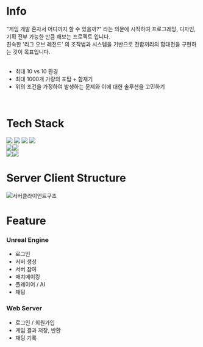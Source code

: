 # Info
"게임 개발 혼자서 어디까지 할 수 있을까?" 라는 의문에 시작하여 프로그래밍, 디자인, 기획 전부 가능한 만큼 해보는 프로젝트 입니다.
<br>
친숙한 '리그 오브 레전드' 의 조작법과 시스템을 기반으로 전함끼리의 함대전을 구현하는 것이 목표입니다.
<br>
<br>
+ 최대 10 vs 10 환경
+ 최대 1000개 가량의 포탑 + 함재기
+ 위의 조건을 가정하여 발생하는 문제와 이에 대한 솔루션을 고민하기
<br>

# Tech Stack
<img src="https://img.shields.io/badge/unreal%20engine-%23313131.svg?&style=for-the-badge&logo=unreal%20engine&logoColor=white" /> <img src="https://img.shields.io/badge/springboot-6DB33F?&style=for-the-badge&logo=springboot&logoColor=white" /> <img src="https://img.shields.io/badge/mysql-%234479A1.svg?&style=for-the-badge&logo=mysql&logoColor=white" /> <img src="https://img.shields.io/badge/json-%23000000.svg?&style=for-the-badge&logo=json&logoColor=white" />
<br>
<img src="https://img.shields.io/badge/c++-00599C?style=for-the-badge&logo=C%2B%2B&logoColor=white"><img src="https://img.shields.io/badge/javascript-F7DF1E?style=for-the-badge&logo=javascript&logoColor=white">
<br>
<img src="https://img.shields.io/badge/visual%20studio-%235C2D91.svg?&style=for-the-badge&logo=visual%20studio&logoColor=white" /><img src="https://img.shields.io/badge/intellij%20idea-%23000000.svg?&style=for-the-badge&logo=intellij%20idea&logoColor=white" />

# Server Client Structure
![서버클라이언트구조](https://github.com/user-attachments/assets/664bf13b-987c-4ab5-a71a-7a468ec58be4)
<br>

# Feature
### Unreal Engine
+ 로그인
+ 서버 생성
+ 서버 참여
+ 매치메이킹
+ 플레이어 / AI
+ 채팅

### Web Server
+ 로그인 / 회원가입
+ 게임 결과 저장, 반환
+ 채팅 기록



